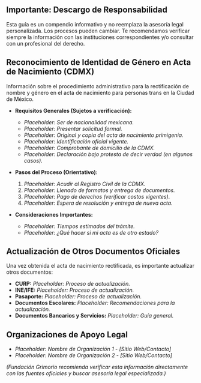 
## **Importante: Descargo de Responsabilidad**
Esta guía es un compendio informativo y no reemplaza la asesoría legal personalizada. Los procesos pueden cambiar. Te recomendamos verificar siempre la información con las instituciones correspondientes y/o consultar con un profesional del derecho.

## Reconocimiento de Identidad de Género en Acta de Nacimiento (CDMX)
Información sobre el procedimiento administrativo para la rectificación de nombre y género en el acta de nacimiento para personas trans en la Ciudad de México.

- **Requisitos Generales (Sujetos a verificación):**
  - _Placeholder: Ser de nacionalidad mexicana._
  - _Placeholder: Presentar solicitud formal._
  - _Placeholder: Original y copia del acta de nacimiento primigenia._
  - _Placeholder: Identificación oficial vigente._
  - _Placeholder: Comprobante de domicilio de la CDMX._
  - _Placeholder: Declaración bajo protesta de decir verdad (en algunos casos)._

- **Pasos del Proceso (Orientativo):**
  1. _Placeholder: Acudir al Registro Civil de la CDMX._
  2. _Placeholder: Llenado de formatos y entrega de documentos._
  3. _Placeholder: Pago de derechos (verificar costos vigentes)._
  4. _Placeholder: Espera de resolución y entrega de nueva acta._

- **Consideraciones Importantes:**
  - _Placeholder: Tiempos estimados del trámite._
  - _Placeholder: ¿Qué hacer si mi acta es de otro estado?_

## Actualización de Otros Documentos Oficiales
Una vez obtenida el acta de nacimiento rectificada, es importante actualizar otros documentos:

- **CURP:** _Placeholder: Proceso de actualización._
- **INE/IFE:** _Placeholder: Proceso de actualización._
- **Pasaporte:** _Placeholder: Proceso de actualización._
- **Documentos Escolares:** _Placeholder: Recomendaciones para la actualización._
- **Documentos Bancarios y Servicios:** _Placeholder: Guía general._

## Organizaciones de Apoyo Legal
- _Placeholder: Nombre de Organización 1 - [Sitio Web/Contacto]_
- _Placeholder: Nombre de Organización 2 - [Sitio Web/Contacto]_

*(Fundación Grimorio recomienda verificar esta información directamente con las fuentes oficiales y buscar asesoría legal especializada.)*
